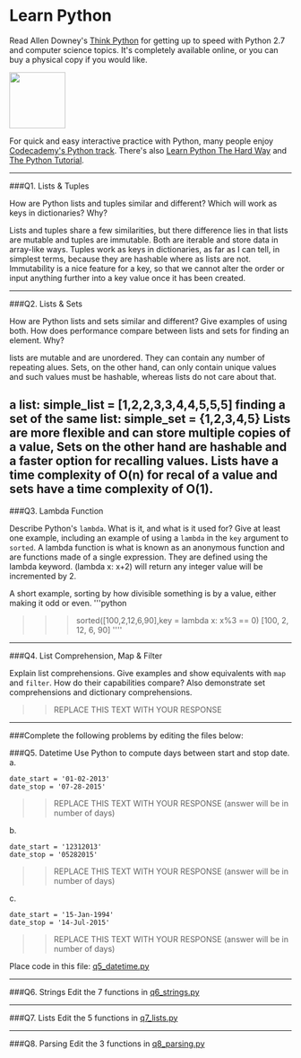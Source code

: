 # Learn Python

Read Allen Downey's [Think Python](http://www.greenteapress.com/thinkpython/) for getting up to speed with Python 2.7 and computer science topics. It's completely available online, or you can buy a physical copy if you would like.

<a href="http://www.greenteapress.com/thinkpython/"><img src="img/think_python.png" style="width: 100px;" target="_blank"></a>

For quick and easy interactive practice with Python, many people enjoy [Codecademy's Python track](http://www.codecademy.com/en/tracks/python). There's also [Learn Python The Hard Way](http://learnpythonthehardway.org/book/) and [The Python Tutorial](https://docs.python.org/2/tutorial/).

---

###Q1. Lists &amp; Tuples

How are Python lists and tuples similar and different? Which will work as keys in dictionaries? Why?

Lists and tuples share a few similarities, but there difference lies in that lists are mutable and tuples are immutable. Both are iterable and store data in array-like ways. Tuples work as keys in dictionaries, as far as I can tell, in simplest terms, because they are hashable where as lists are not. Immutability is a nice feature for a key, so that we cannot alter the order or input anything further into a key value once it has been created.

---

###Q2. Lists &amp; Sets

How are Python lists and sets similar and different? Give examples of using both. How does performance compare between lists and sets for finding an element. Why?

lists are mutable and are unordered. They can contain any number of repeating alues. Sets, on the other hand, can only contain unique values and such values must be hashable, whereas lists do not care about that. 

a list:
simple_list = [1,2,2,3,3,4,4,5,5,5]
finding a set of the same list:
simple_set = {1,2,3,4,5}
Lists are more flexible and can store multiple copies of a value, Sets on the other hand are hashable and a faster option for recalling values. Lists have a time complexity of O(n) for recal of a value and sets have a time complexity of O(1).
---

###Q3. Lambda Function

Describe Python's `lambda`. What is it, and what is it used for? Give at least one example, including an example of using a `lambda` in the `key` argument to `sorted`.
A lambda function is what is known as an anonymous function and are functions made of a single expression. They are defined using the lambda keyword. (lambda x: x+2) will return any integer value will be incremented by 2. 

A short example, sorting by how divisible something is by a value, either making it odd or even.
'''python
>>> sorted([100,2,12,6,90],key = lambda x: x%3 == 0)
[100, 2, 12, 6, 90]
''''
---

###Q4. List Comprehension, Map &amp; Filter

Explain list comprehensions. Give examples and show equivalents with `map` and `filter`. How do their capabilities compare? Also demonstrate set comprehensions and dictionary comprehensions.

>> REPLACE THIS TEXT WITH YOUR RESPONSE

---

###Complete the following problems by editing the files below:

###Q5. Datetime
Use Python to compute days between start and stop date.   
a.  

```
date_start = '01-02-2013'    
date_stop = '07-28-2015'
```

>> REPLACE THIS TEXT WITH YOUR RESPONSE (answer will be in number of days)

b.  
```
date_start = '12312013'  
date_stop = '05282015'  
```

>> REPLACE THIS TEXT WITH YOUR RESPONSE (answer will be in number of days)

c.  
```
date_start = '15-Jan-1994'      
date_stop = '14-Jul-2015'  
```

>> REPLACE THIS TEXT WITH YOUR RESPONSE  (answer will be in number of days)

Place code in this file: [q5_datetime.py](python/q5_datetime.py)

---

###Q6. Strings
Edit the 7 functions in [q6_strings.py](python/q6_strings.py)

---

###Q7. Lists
Edit the 5 functions in [q7_lists.py](python/q7_lists.py)

---

###Q8. Parsing
Edit the 3 functions in [q8_parsing.py](python/q8_parsing.py)





